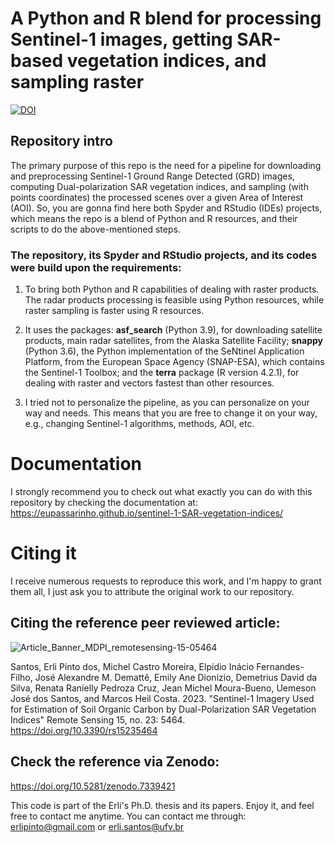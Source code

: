 # A Python and R blend for processing Sentinel-1 images, getting SAR-based vegetation indices, and sampling raster

[![DOI](https://zenodo.org/badge/522624694.svg)](https://zenodo.org/badge/latestdoi/522624694)

## Repository intro

The primary purpose of this repo is the need for a pipeline for downloading and preprocessing Sentinel-1 Ground Range Detected (GRD) images, computing Dual-polarization SAR vegetation indices, and sampling (with points coordinates) the processed scenes over a given Area of Interest (AOI). So, you are gonna find here both Spyder and RStudio (IDEs) projects, which means the repo is a blend of Python and R resources, and their scripts to do the above-mentioned steps.

### The repository, its Spyder and RStudio projects, and its codes were build upon the requirements:

1) To bring both Python and R capabilities of dealing with raster products. The radar products processing is feasible using Python resources, while raster sampling is faster using R resources.

2) It uses the packages: **asf_search** (Python 3.9), for downloading satellite products, main radar satellites, from the Alaska Satellite Facility; **snappy** (Python 3.6), the Python implementation of the SeNtinel Application Platform, from the European Space Agency (SNAP-ESA), which contains the Sentinel-1 Toolbox; and the **terra** package (R version 4.2.1), for dealing with raster and vectors fastest than other resources.

3) I tried not to personalize the pipeline, as you can personalize on your way and needs. This means that you are free to change it on your way, e.g., changing Sentinel-1 algorithms, methods, AOI, etc.

# Documentation
I strongly recommend you to check out what exactly you can do with this repository by checking the documentation at:
https://eupassarinho.github.io/sentinel-1-SAR-vegetation-indices/

# Citing it
I receive numerous requests to reproduce this work, and I'm happy to grant them all, I just ask you to attribute the original work to our repository.

## Citing the reference peer reviewed article:
![Article_Banner_MDPI_remotesensing-15-05464](https://github.com/eupassarinho/sentinel-1-SAR-vegetation-indices/assets/52005057/51fcd39b-0ac8-4317-946b-3892b5dad9c6)

Santos, Erli Pinto dos, Michel Castro Moreira, Elpídio Inácio Fernandes-Filho, José Alexandre M. Demattê, Emily Ane Dionizio, Demetrius David da Silva, Renata Ranielly Pedroza Cruz, Jean Michel Moura-Bueno, Uemeson José dos Santos, and Marcos Heil Costa. 2023. "Sentinel-1 Imagery Used for Estimation of Soil Organic Carbon by Dual-Polarization SAR Vegetation Indices" Remote Sensing 15, no. 23: 5464. https://doi.org/10.3390/rs15235464

## Check the reference via Zenodo:
https://doi.org/10.5281/zenodo.7339421

This code is part of the Erli's Ph.D. thesis and its papers. Enjoy it, and feel free to contact me anytime. You can contact me through: erlipinto@gmail.com or erli.santos@ufv.br
